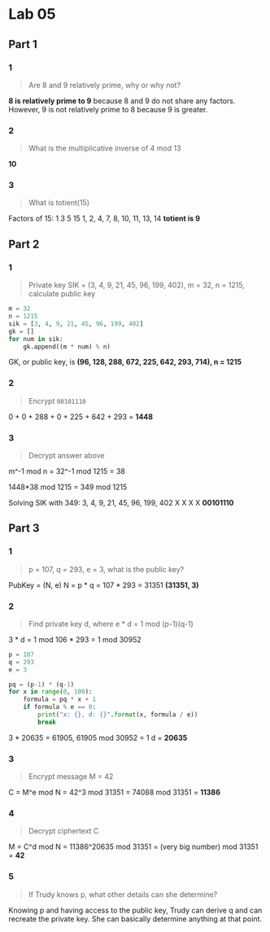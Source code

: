 Lab 05
==============================

## Part 1

### 1

> Are 8 and 9 relatively prime, why or why not?

**8 is relatively prime to 9** because 8 and 9 do not share any factors. However, 9 is not relatively prime to 8 because 9 is greater.

### 2

> What is the multiplicative inverse of 4 mod 13

**10**

### 3

> What is totient(15)

Factors of 15: 1 3 5 15
1, 2, 4, 7, 8, 10, 11, 13, 14
**totient is 9**

## Part 2

### 1

> Private key SIK = (3, 4, 9, 21, 45, 96, 199, 402), m = 32, n = 1215, calculate public key

```python
m = 32
n = 1215
sik = [3, 4, 9, 21, 45, 96, 199, 402]
gk = []
for num in sik:
    gk.append((m * num) % n)
```

GK, or public key, is **(96, 128, 288, 672, 225, 642, 293, 714), n = 1215**

### 2

> Encrypt `00101110`

0 + 0 + 288 + 0 + 225 + 642 + 293 = **1448**

### 3

> Decrypt answer above

m^-1 mod n = 32^-1 mod 1215 = 38

1448*38 mod 1215 = 349 mod 1215

Solving SIK with 349:
3, 4, 9, 21, 45, 96, 199, 402
      X       X   X    X
**00101110**

## Part 3

### 1

> p = 107, q = 293, e = 3, what is the public key?

PubKey = (N, e)
N = p * q = 107 * 293 = 31351
**(31351, 3)**

### 2

> Find private key d, where e * d = 1 mod (p-1)(q-1)

3 * d = 1 mod 106 * 293
= 1 mod 30952

```python
p = 107
q = 293
e = 3

pq = (p-1) * (q-1)
for x in range(0, 100):
    formula = pq * x + 1
    if formula % e == 0:
        print("x: {}, d: {}".format(x, formula / e))
        break
```

3 * 20635 = 61905, 61905 mod 30952 = 1
d = **20635**

### 3

> Encrypt message M = 42

C = M^e mod N
= 42^3 mod 31351
= 74088 mod 31351
= **11386**

### 4

> Decrypt ciphertext C

M = C^d mod N
= 11386^20635 mod 31351
= (very big number) mod 31351
= **42**

### 5

> If Trudy knows p, what other details can she determine?

Knowing p and having access to the public key, Trudy can derive q and can recreate the private key. She can basically determine anything at that point.

